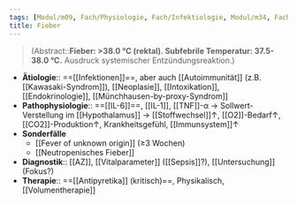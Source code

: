 ```yaml
---
tags: [Modul/m09, Fach/Physiologie, Fach/Infektiologie, Modul/m34, Fach/Pädiatrie]
title: Fieber
---
```

> (Abstract::**Fieber: >38.0 °C (rektal). Subfebrile Temperatur: 37.5-38.0 °C.** Ausdruck systemischer Entzündungsreaktion.)
- **Ätiologie**:: ==[[Infektionen]]==, aber auch [[Autoimmunität]] (z.B. [[Kawasaki-Syndrom]]), [[Neoplasie]], [[Intoxikation]], [[Endokrinologie]], [[Münchhausen-by-proxy-Syndrom]]
- **Pathophysiologie**:: ==[[IL-6]]==, [[IL-1]], [[TNF]]-α → Sollwert-Verstellung im [[Hypothalamus]] → [[Stoffwechsel]]↑, [[O2]]-Bedarf↑, [[CO2]]-Produktion↑, Krankheitsgefühl, [[Immunsystem]]↑
- **Sonderfälle**
	- [[Fever of unknown origin]] (≥3 Wochen)
	- [[Neutropenisches Fieber]]
- **Diagnostik**:: [[AZ]], [[Vitalparameter]] ([[Sepsis]]?), [[Untersuchung]] (Fokus?)
- **Therapie**:: ==[[Antipyretika]] (kritisch)==, Physikalisch, [[Volumentherapie]]